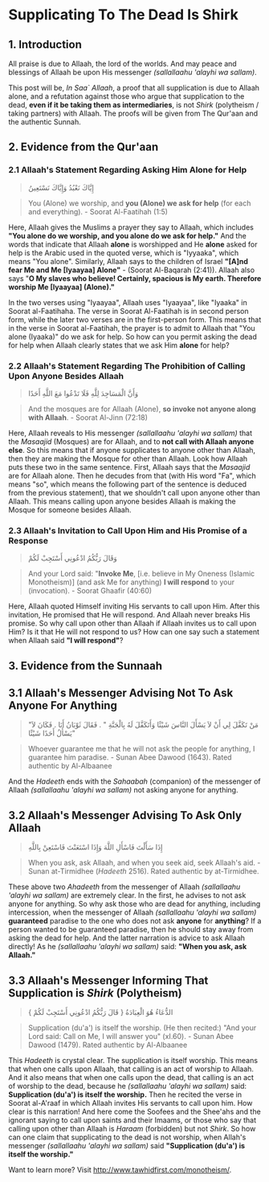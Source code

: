 # **Supplicating To The Dead Is Shirk**

## 1. Introduction

All praise is due to Allaah, the lord of the worlds. And may peace and blessings of Allaah be upon His messenger *(sallallaahu 'alayhi wa sallam)*.

This post will be, *In Saa` Allaah*, a proof that all supplication is due to Allaah alone, and a refutation against those who argue that supplication to the dead, **even if it be taking them as intermediaries**, is not *Shirk* (polytheism / taking partners) with Allaah. The proofs will be given from The Qur'aan and the authentic Sunnah.

## 2. Evidence from the Qur'aan

### 2.1 Allaah's Statement Regarding Asking Him Alone for Help

> إِيَّاكَ نَعْبُدُ وَإِيَّاكَ نَسْتَعِينُ

> You (Alone) we worship, and **you (Alone) we ask for help** (for each and everything). - Soorat Al-Faatihah (1:5)

Here, Allaah gives the Muslims a prayer they say to Allaah, which includes **"You alone do we worship, and you alone do we ask for help."** And the words that indicate that Allaah **alone** is worshipped and He **alone** asked for help is the Arabic used in the quoted verse, which is "Iyyaaka", which means "You alone". Similarly, Allaah says to the children of Israel **"[A]nd fear Me and Me [Iyaayaa] Alone"** - (Soorat Al-Baqarah (2:41)). Allaah also says "**O My slaves who believe! Certainly, spacious is My earth. Therefore worship Me [Iyaayaa] (Alone)."**

In the two verses using "Iyaayaa", Allaah uses "Iyaayaa", like "Iyaaka" in Soorat al-Faatihaha. The verse in Soorat Al-Faatihah is in second person form, while the later two verses are in the first-person form. This means that in the verse in Soorat al-Faatihah, the prayer is to admit to Allaah that "You alone (Iyaaka)" do we ask for help. So how can you permit asking the dead for help when Allaah clearly states that we ask Him **alone** for help?

### 2.2 Allaah's Statement Regarding The Prohibition of Calling Upon Anyone Besides Allaah

> وَأَنَّ الْمَسَاجِدَ لِلَّهِ فَلَا تَدْعُوا مَعَ اللَّهِ أَحَدًا

> And the mosques are for Allaah (Alone), **so invoke not anyone along with Allaah**. - Soorat Al-Jinn (72:18)

Here, Allaah reveals to His messenger *(sallallaahu 'alayhi wa sallam)* that the *Masaajid* (Mosques) are for Allaah, and to **not call with Allaah anyone else**. So this means that if anyone supplicates to anyone other than Allaah, then they are making the Mosque for other than Allaah. Look how Allaah puts these two in the same sentence. First, Allaah says that the *Masaajid* are for Allaah alone. Then he decudes from that (with His word "Fa", which means "so", which means the following part of the sentence is deduced from the previous statement), that we shouldn't call upon anyone other than Allaah. This means calling upon anyone besides Allaah is making the Mosque for someone besides Allaah.

### 2.3 Allaah's Invitation to Call Upon Him and His Promise of a Response

> وَقَالَ رَبُّكُمُ ادْعُونِي أَسْتَجِبْ لَكُمْ

> And your Lord said: "**Invoke Me**, [i.e. believe in My Oneness (Islamic Monotheism)] (and ask Me for anything) **I will respond** to your (invocation). - Soorat Ghaafir (40:60)

Here, Allaah quoted Himself inviting His servants to call upon Him. After this invitation, He promised that He will respond. And Allaah never breaks His promise. So why call upon other than Allaah if Allaah invites us to call upon Him? Is it that He will not respond to us? How can one say such a statement when Allaah said **"I will respond"**?

## 3. Evidence from the Sunnaah

## 3.1 Allaah's Messenger ‏‏Advising Not To Ask Anyone For Anything

> "‏ مَنْ تَكَفَّلَ لِي أَنْ لاَ يَسْأَلَ النَّاسَ شَيْئًا وَأَتَكَفَّلَ لَهُ بِالْجَنَّةِ ‏"‏ ‏.‏ فَقَالَ ثَوْبَانُ أَنَا ‏.‏ فَكَانَ لاَ يَسْأَلُ أَحَدًا شَيْئًا"

> Whoever guarantee  me that he will not ask the people for anything, I guarantee him paradise. - Sunan Abee Dawood (1643). Rated authentic by Al-Albaanee

And the *Hadeeth* ends with the *Sahaabah* (companion) of the messenger of Allaah *(sallallaahu 'alayhi wa sallam)* not asking anyone for anything.

## 3.2 Allaah's Messenger Advising To Ask Only Allaah

> إِذَا سَأَلْتَ فَاسْأَلِ اللَّهَ وَإِذَا اسْتَعَنْتَ فَاسْتَعِنْ بِاللَّهِ

> When you ask, ask Allaah, and when you seek aid, seek Allaah's aid. - Sunan at-Tirmidhee (*Hadeeth* 2516). Rated authentic by at-Tirmidhee.

These above two *Ahadeeth* from the messenger of Allaah *(sallallaahu 'alayhi wa sallam)* are extremely clear. In the first, he advises to not ask anyone for anything. So why ask those who are dead for anything, including intercession, when the messenger of Allaah *(sallallaahu 'alayhi wa sallam)* **guaranteed** paradise to the one who does not ask **anyone** for **anything**? If a person wanted to be guaranteed paradise, then he should stay away from asking the dead for help. And the latter narration is advice to ask Allaah directly! As he *(sallallaahu 'alayhi wa sallam)* said: **"When you ask, ask Allaah."**

## 3.3 Allaah's Messenger Informing That Supplication is *Shirk* (Polytheism)

> الدُّعَاءُ هُوَ الْعِبَادَةُ ‏{‏ قَالَ رَبُّكُمُ ادْعُونِي أَسْتَجِبْ لَكُمْ ‏}

> Supplication (du'a') is itself the worship. (He then recited:) "And your Lord said: Call on Me, I will answer you" (xI.60). - Sunan Abee Dawood (1479). Rated authentic by Al-Albaanee

This *Hadeeth* is crystal clear. The supplication is itself worship. This means that when one calls upon Allaah, that calling is an act of worship to Allaah. And it also means that when one calls upon the dead, that calling is an act of worship to the dead, because he *(sallallaahu 'alayhi wa sallam)* said: **Supplication (du'a') is itself the worship.** Then he recited the verse in Soorat al-A'raaf in which Allaah invites His servants to call upon him. How clear is this narration! And here come the Soofees and the Shee'ahs and the ignorant saying to call upon saints and their Imaams, or those who say that calling upon other than Allaah is *Haraam* (forbidden) but not *Shirk*. So how can one claim that supplicating to the dead is not worship, when Allah's messenger *(sallallaahu 'alayhi wa sallam)* said **"Supplication (du'a') is itself the worship."**

Want to learn more? Visit http://www.tawhidfirst.com/monotheism/.
